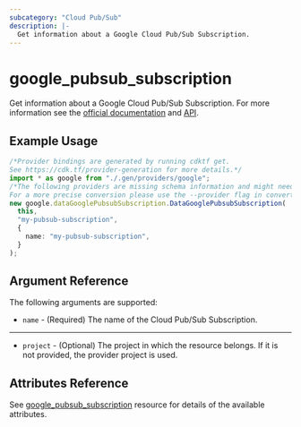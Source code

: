 ```yaml
---
subcategory: "Cloud Pub/Sub"
description: |-
  Get information about a Google Cloud Pub/Sub Subscription.
---
```


# google\_pubsub\_subscription

Get information about a Google Cloud Pub/Sub Subscription. For more information see
the [official documentation](https://cloud.google.com/pubsub/docs/)
and [API](https://cloud.google.com/pubsub/docs/apis).

## Example Usage

```typescript
/*Provider bindings are generated by running cdktf get.
See https://cdk.tf/provider-generation for more details.*/
import * as google from "./.gen/providers/google";
/*The following providers are missing schema information and might need manual adjustments to synthesize correctly: google.
For a more precise conversion please use the --provider flag in convert.*/
new google.dataGooglePubsubSubscription.DataGooglePubsubSubscription(
  this,
  "my-pubsub-subscription",
  {
    name: "my-pubsub-subscription",
  }
);

```

## Argument Reference

The following arguments are supported:

* `name` - (Required) The name of the Cloud Pub/Sub Subscription.

***

* `project` - (Optional) The project in which the resource belongs. If it
  is not provided, the provider project is used.

## Attributes Reference

See [google\_pubsub\_subscription](https://registry.terraform.io/providers/hashicorp/google/latest/docs/resources/pubsub_subscription#argument-reference) resource for details of the available attributes.
